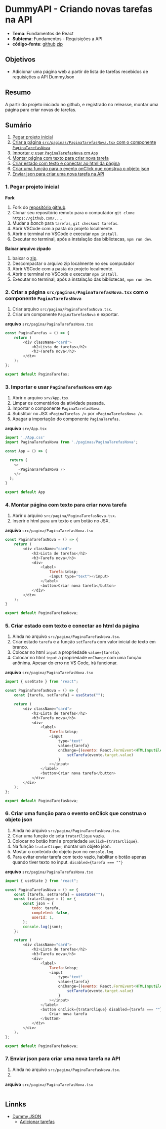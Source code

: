 # DummyAPI - Criando novas tarefas na API
- **Tema**: Fundamentos de React
- **Subtema**: Fundamentos - Requisições a API
- **código-fonte**: [github]() [zip]()

## Objetivos
- Adicionar uma página web a partir de lista de tarefas recebidos de requisições a API DummyJson

## Resumo
A partir do projeto iniciado no github, e registrado no releasse, montar uma página para criar novas de tarefas.

## Sumário
1. [Pegar projeto inicial](https://github.com/infoweb-pos/react-notas_de_aula/blob/main/fundamentos/08-requisicao_api-dummy-tarefas-post.md#1-pegar-projeto-inicial)
2. [Criar a página `src/paginas/PaginaTarefasNova.tsx` com o componente `PaginaTarefasNova`](https://github.com/infoweb-pos/react-notas_de_aula/blob/main/fundamentos/08-requisicao_api-dummy-tarefas-post.md#2-criar-a-p%C3%A1gina-srcpaginaspaginatarefasnovatsx-com-o-componente-paginatarefasnova)
3. [Importar e usar `PaginaTarefasNova` em `App`](https://github.com/infoweb-pos/react-notas_de_aula/blob/main/fundamentos/08-requisicao_api-dummy-tarefas-post.md#3-importar-e-usar-paginatarefasnova-em-app)
4. [Montar página com texto para criar nova tarefa](https://github.com/infoweb-pos/react-notas_de_aula/blob/main/fundamentos/08-requisicao_api-dummy-tarefas-post.md#4-montar-p%C3%A1gina-com-texto-para-criar-nova-tarefa)
5. [Criar estado com texto e conectar ao html da página](https://github.com/infoweb-pos/react-notas_de_aula/blob/main/fundamentos/08-requisicao_api-dummy-tarefas-post.md#5-criar-estado-com-texto-e-conectar-ao-html-da-p%C3%A1gina)
6. [Criar uma função para o evento onClick que construa o objeto json](https://github.com/infoweb-pos/react-notas_de_aula/blob/main/fundamentos/08-requisicao_api-dummy-tarefas-post.md#6-criar-uma-fun%C3%A7%C3%A3o-para-o-evento-onclick-que-construa-o-objeto-json)
7. [Enviar json para criar uma nova tarefa na API]()



### 1. Pegar projeto inicial
**Fork**
1. Fork do [repositório github](https://github.com/infoweb-pos/2023-webapp-08-pratica_de_lab-dummy-01.git).
2. Clonar seu repositório remoto para o computador `git clone https://github.com/...`.
3. Mudar a _banch_ para `tarefas`, `git checkout tarefas`.
4. Abrir VSCode com a pasta do projeto localmente.
5. Abrir o terminal no VSCode e executar `npm install`.
6. Executar no terminal, após a instalação das bibliotecas, `npm run dev`.

**Baixar arquivo zipado**
1. baixar o [zip](https://github.com/infoweb-pos/2023-webapp-08-pratica_de_lab-dummy-01/archive/refs/tags/pagina-tarefas.zip).
2. Descompactar o arquivo zip localmente no seu computador
3. Abrir VSCode com a pasta do projeto localmente.
4. Abrir o terminal no VSCode e executar `npm install`.
5. Executar no terminal, após a instalação das bibliotecas, `npm run dev`.


### 2. Criar a página `src/paginas/PaginaTarefasNova.tsx` com o componente `PaginaTarefasNova`
1. Criar arquivo `src/pagina/PaginaTarefasNova.tsx`.
2. Criar um componente `PaginaTarefasNova` e exportar.

**arquivo** `src/pagina/PaginaTarefasNova.tsx`
```javascript
const PaginaTarefas = () => {
	return (
		<div className="card">
			<h2>Lista de tarefas</h2>
			<h3>Tarefa nova</h3>
		</div>
	);
};

export default PaginaTarefas;

```


### 3. Importar e usar `PaginaTarefasNova` em `App`
1. Abrir o arquivo `srv/App.tsx`.
2. Limpar os comentários da atividade passada.
3. Importar o componente `PaginaTarefasNova`.
4. Substituir no JSX `<PaginaTarefas />` por `<PaginaTarefasNova />`.
5. Apagar a importação do componente `PaginaTarefas`.

**arquivo** `srv/App.tsx`
```javascript
import './App.css'
import PaginaTarefasNova from './paginas/PaginaTarefasNova';

const App = () => {

  return (
    <>
      <PaginaTarefasNova />
    </>
  );
}

export default App

```


### 4. Montar página com texto para criar nova tarefa
1. Abrir o arquivo `src/pagina/PaginaTarefasNova.tsx`.
2. Inserir o html para um texto e um botão no JSX.

**arquivo** `src/pagina/PaginaTarefasNova.tsx`
```javascript
const PaginaTarefasNova = () => {
    return (
        <div className="card">
            <h2>Lista de tarefas</h2>
			<h3>Tarefa nova</h3>
            <div>
                <label>
                    Tarefa:&nbsp;
                    <input type="text"></input>
                </label>
                <button>Criar nova tarefa</button>
            </div>
        </div>
    );
}

export default PaginaTarefasNova;

```


### 5. Criar estado com texto e conectar ao html da página
1. Ainda no arquivo `src/pagina/PaginaTarefasNova.tsx`.
2. Criar estado `tarefa` e a função `setTarefa` com valor inicial de texto em branco.
3. Colocar no html `input` a propriedade `value={tarefa}`.
4. Colocar no html `input` a propriedade `onChange` com uma função anônima. Apesar do erro no VS Code, irá funcionar.

**arquivo** `src/pagina/PaginaTarefasNova.tsx`
```javascript
import { useState } from "react";

const PaginaTarefasNova = () => {
	const [tarefa, setTarefa] = useState("");

	return (
		<div className="card">
			<h2>Lista de tarefas</h2>
			<h3>Tarefa nova</h3>
			<div>
				<label>
					Tarefa:&nbsp;
					<input
						type="text"
						value={tarefa}
						onChange={(evento: React.FormEvent<HTMLInputElement>) =>
							setTarefa(evento.target.value)
						}
					></input>
				</label>
				<button>Criar nova tarefa</button>
			</div>
		</div>
	);
};

export default PaginaTarefasNova;

```

### 6. Criar uma função para o evento onClick que construa o objeto json
1. Ainda no arquivo `src/pagina/PaginaTarefasNova.tsx`.
2. Criar uma função de seta `tratarClique` vazia.
3. Colocar no botão html a propriedade `onClick={tratarClique}`.
4. Na função `tratarClique`, montar um objeto json.
5. Mostar o conteúdo do objeto json no `console.log`.
6. Para evitar enviar tarefa com texto vazio, habilitar o botão apenas quando tiver texto no input. `disabled={tarefa === ""}`

**arquivo** `src/pagina/PaginaTarefasNova.tsx`
```javascript
import { useState } from "react";

const PaginaTarefasNova = () => {
	const [tarefa, setTarefa] = useState("");
	const tratarClique = () => {
		const json = {
			todo: tarefa,
			completed: false,
			userId: 1,
		};
		console.log(json);
	};

	return (
		<div className="card">
			<h2>Lista de tarefas</h2>
			<h3>Tarefa nova</h3>
			<div>
				<label>
					Tarefa:&nbsp;
					<input
						type="text"
						value={tarefa}
						onChange={(evento: React.FormEvent<HTMLInputElement>) =>
							setTarefa(evento.target.value)
						}
					></input>
				</label>
				<button onClick={tratarClique} disabled={tarefa === ""}>
					Criar nova tarefa
				</button>
			</div>
		</div>
	);
};

export default PaginaTarefasNova;

```

### 7. Enviar json para criar uma nova tarefa na API
1. Ainda no arquivo `src/pagina/PaginaTarefasNova.tsx`.
2. 

**arquivo** `src/pagina/PaginaTarefasNova.tsx`
```javascript
```



## Linnks
- [Dummy JSON](https://dummyjson.com/)
  - [Adicionar tarefas](https://dummyjson.com/docs/todos/#add)
